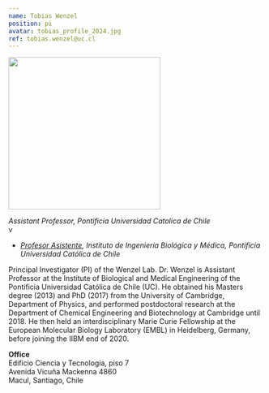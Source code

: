 ```yaml
---
name: Tobias Wenzel
position: pi
avatar: tobias_profile_2024.jpg
ref: tobias.wenzel@uc.cl
---
```


<img width="300" src="{{site.baseurl}}/images/people/{{page.avatar}}" data-action="zoom">

_Assistant Professor, Pontificia Universidad Catolica de Chile_<br>v

- _[Profesor Asistente](https://ingenieriabiologicaymedica.uc.cl/en/people/faculty/821-tobias-wenzel), Instituto de Ingeniería Biológica y Médica, Pontificia Universidad Católica de Chile_<br>

Principal Investigator (PI) of the Wenzel Lab. Dr. Wenzel is Assistant Professor at the Institute of Biological and Medical Engineering of the Pontificia Universidad Católica de Chile (UC). He obtained his Masters degree (2013) and PhD (2017) from the University of Cambridge, Department of Physics, and performed postdoctoral research at the Department of Chemical Engineering and Biotechnology at Cambridge until 2018. He then held an interdisciplinary Marie Curie Fellowship at the European Molecular Biology Laboratory (EMBL) in Heidelberg, Germany, before joining the IIBM end of 2020.

**Office**<br>
Edificio Ciencia y Tecnología, piso 7 <br>
Avenida Vicuña Mackenna 4860 <br>
Macul, Santiago, Chile

